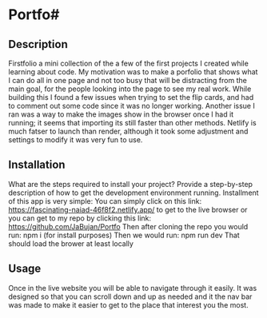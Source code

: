 # Portfo# 

## Description

Firstfolio a mini collection  of the a few of the first projects I created while learning about code. My motivation was to make a porfolio that shows what I can do all in one page and not too busy that will be distracting from the main goal, for the people looking into the page to see my real work. While building this I found a few issues when trying to set the flip cards, and had to comment out some code since it was no longer working. Another issue I ran was a way to make the images show in the browser once I had it running; it seems that importing its still faster than other methods. Netlify is much fatser to launch than render, although it took some adjustment and settings to modify it was very fun to use. 

## Installation

What are the steps required to install your project? Provide a step-by-step description of how to get the development environment running.
Installment of this app is very simple:
You can simply click on this link: https://fascinating-naiad-46f8f2.netlify.app/ to get to the live browser or you can get to my repo by clicking this link: https://github.com/JaBujan/Portfo
Then after cloning the repo you would run:
npm i (for install purposes)
Then we would run:
npm run dev
That should load the brower at least locally

## Usage

Once in the live website you will be able to navigate through it easily. It was designed so that you can scroll down and up as needed and it the nav bar was made to make it easier to get to the place that interest you the most.

